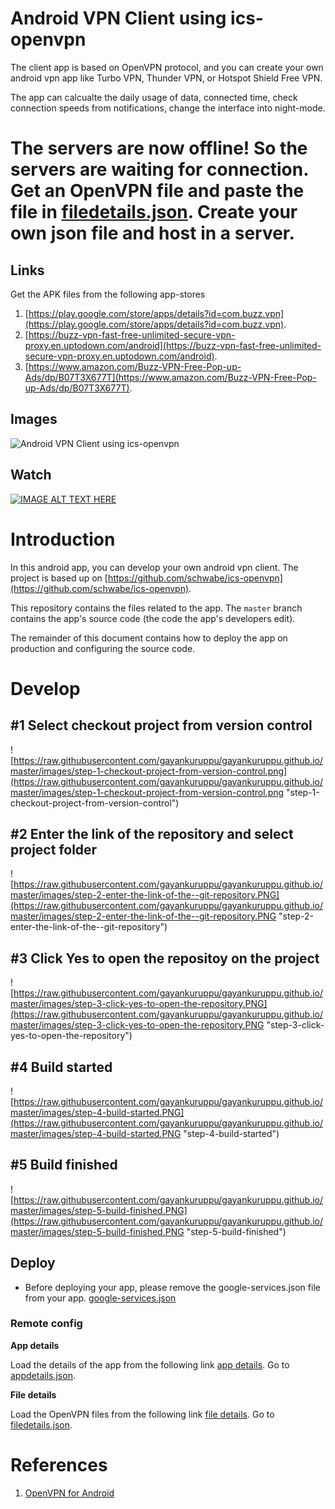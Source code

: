 # Android VPN Client using ics-openvpn

The client app is based on OpenVPN protocol, and you can create your own android vpn app like Turbo VPN, Thunder VPN, or Hotspot Shield Free VPN.

The app can calcualte the daily usage of data, connected time, check connection speeds from notifications, change the interface into night-mode.

# The servers are now offline! So the servers are waiting for connection. Get an OpenVPN file and paste the file in [filedetails.json](https://gayankuruppu.github.io/oml/buzz/filedetails.json). Create your own json file and host in a server.

## Links

Get the APK files from the following app-stores
1. [https://play.google.com/store/apps/details?id=com.buzz.vpn](https://play.google.com/store/apps/details?id=com.buzz.vpn).
1. [https://buzz-vpn-fast-free-unlimited-secure-vpn-proxy.en.uptodown.com/android](https://buzz-vpn-fast-free-unlimited-secure-vpn-proxy.en.uptodown.com/android).
2. [https://www.amazon.com/Buzz-VPN-Free-Pop-up-Ads/dp/B07T3X677T](https://www.amazon.com/Buzz-VPN-Free-Pop-up-Ads/dp/B07T3X677T).

## Images
![Android VPN Client using ics-openvpn](https://lh3.googleusercontent.com/yvUkS8eVus7uFmN29-A-xGWihG_4JyizZ-09X4rpjsoxL7tJH3vKFsvfRsD78dnfKFE=w1366-h657-rw "Android VPN Client using ics-openvpn")

## Watch
[![IMAGE ALT TEXT HERE](https://img.youtube.com/vi/1ms4mxEw378/0.jpg)](https://www.youtube.com/watch?v=1ms4mxEw378)

# Introduction

In this android app, you can develop your own android vpn client. The project is based up on [https://github.com/schwabe/ics-openvpn](https://github.com/schwabe/ics-openvpn).

This repository contains the files related to the app. The `master` branch contains the app's source code (the code the app's developers edit).

The remainder of this document contains how to deploy the app on production and configuring the source code.

# Develop

## #1 Select checkout project from version control
![https://raw.githubusercontent.com/gayankuruppu/gayankuruppu.github.io/master/images/step-1-checkout-project-from-version-control.png](https://raw.githubusercontent.com/gayankuruppu/gayankuruppu.github.io/master/images/step-1-checkout-project-from-version-control.png "step-1-checkout-project-from-version-control")

## #2 Enter the link of the repository and select project folder
![https://raw.githubusercontent.com/gayankuruppu/gayankuruppu.github.io/master/images/step-2-enter-the-link-of-the--git-repository.PNG](https://raw.githubusercontent.com/gayankuruppu/gayankuruppu.github.io/master/images/step-2-enter-the-link-of-the--git-repository.PNG "step-2-enter-the-link-of-the--git-repository")

## #3 Click Yes to open the repositoy on the project
![https://raw.githubusercontent.com/gayankuruppu/gayankuruppu.github.io/master/images/step-3-click-yes-to-open-the-repository.PNG](https://raw.githubusercontent.com/gayankuruppu/gayankuruppu.github.io/master/images/step-3-click-yes-to-open-the-repository.PNG "step-3-click-yes-to-open-the-repository")

## #4 Build started
![https://raw.githubusercontent.com/gayankuruppu/gayankuruppu.github.io/master/images/step-4-build-started.PNG](https://raw.githubusercontent.com/gayankuruppu/gayankuruppu.github.io/master/images/step-4-build-started.PNG "step-4-build-started")

## #5 Build finished
![https://raw.githubusercontent.com/gayankuruppu/gayankuruppu.github.io/master/images/step-5-build-finished.PNG](https://raw.githubusercontent.com/gayankuruppu/gayankuruppu.github.io/master/images/step-5-build-finished.PNG "step-5-build-finished")

## Deploy

* Before deploying your app, please remove the google-services.json file from your app. [google-services.json](https://github.com/gayankuruppu/android-vpn-client-ics-openvpn/blob/cfd8f922f145d404618cfe1522fb76d9a9b8b698/app/google-services.json#L4)

### Remote config

**App details**

Load the details of the app from the following link [app details](https://github.com/gayankuruppu/android-vpn-client-ics-openvpn/blob/c35b88b40a8ba6aa382ca7324981511f4c6e886d/app/src/main/java/com/buzz/vpn/WelcomeActivity.java#L59).
Go to [appdetails.json](https://gayankuruppu.github.io/oml/buzz/appdetails.json).

**File details**

Load the OpenVPN files from the following link [file details](https://github.com/gayankuruppu/android-vpn-client-ics-openvpn/blob/c35b88b40a8ba6aa382ca7324981511f4c6e886d/app/src/main/java/com/buzz/vpn/WelcomeActivity.java#L60).
Go to [filedetails.json](https://gayankuruppu.github.io/oml/buzz/filedetails.json).

# References

1. [OpenVPN for Android](https://github.com/schwabe/ics-openvpn)
